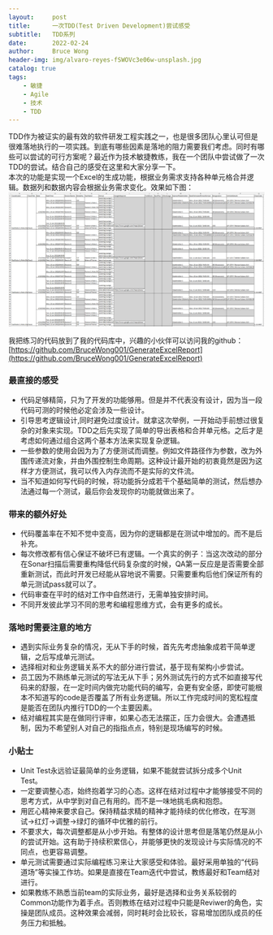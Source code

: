 ```yaml
---
layout:     post
title:      一次TDD(Test Driven Development)尝试感受
subtitle:   TDD系列
date:       2022-02-24
author:     Bruce Wong
header-img: img/alvaro-reyes-fSWOVc3e06w-unsplash.jpg
catalog: true
tags:
    - 敏捷
    - Agile
    - 技术
    - TDD
---
```


TDD作为被证实的最有效的软件研发工程实践之一，也是很多团队心里认可但是很难落地执行的一项实践。到底有哪些因素是落地的阻力需要我们考虑。同时有哪些可以尝试的可行方案呢？最近作为技术敏捷教练，我在一个团队中尝试做了一次TDD的尝试。结合自己的感受在这里和大家分享一下。  
本次的功能是实现一个Excel的生成功能，根据业务需求支持各种单元格合并逻辑。数据列和数据内容会根据业务需求变化。效果如下图：  
![demo report](/img/data/ExcelReport.png) 

我把练习的代码放到了我的代码库中，兴趣的小伙伴可以访问我的github：  
[https://github.com/BruceWong001/GenerateExcelReport](https://github.com/BruceWong001/GenerateExcelReport)
### 最直接的感受  
+ 代码足够精简，只为了开发的功能够用。但是并不代表没有设计，因为当一段代码可测的时候他必定会涉及一些设计。  
+ 引导思考逻辑设计,同时避免过度设计。就拿这次举例，一开始动手前想过很复杂的对象来实现。TDD之后先实现了简单的导出表格和合并单元格。之后才是考虑如何通过组合这两个基本方法来实现复杂逻辑。  
+ 一些参数的使用会因为为了方便测试而调整。例如文件路径作为参数，改为外围传递流对象，并由外围控制生命周期。这种设计最开始的初衷竟然是因为这样才方便测试，我可以传入内存流而不是实际的文件流。  
+ 当不知道如何写代码的时候，将功能拆分成若干个基础简单的测试，然后想办法通过每一个测试，最后你会发现你的功能就做出来了。  

### 带来的额外好处  
+ 代码覆盖率在不知不觉中变高，因为你的逻辑都是在测试中增加的。而不是后补充。  
+ 每次修改都有信心保证不破坏已有逻辑。一个真实的例子：当这次改动的部分在Sonar扫描后需要重构降低代码复杂度的时候，QA第一反应是是否需要全部重新测试，而此时开发已经能从容地说不需要。只需要重构后他们保证所有的单元测试pass就可以了。  
+ 代码审查在平时的结对工作中自然进行，无需单独安排时间。  
+ 不同开发彼此学习不同的思考和编程思维方式，会有更多的成长。  

### 落地时需要注意的地方  
+ 遇到实际业务复杂的情况，无从下手的时候，首先先考虑抽象成若干简单逻辑，之后写成单元测试。   
+ 选择相对和业务逻辑关系不大的部分进行尝试，基于现有架构小步尝试。  
+ 员工因为不熟练单元测试的写法无从下手；另外测试先行的方式不如直接写代码来的舒服，在一定时间内做完功能代码的编写，会更有安全感，即使可能根本不知道写的code是否覆盖了所有业务逻辑。所以工作完成时间的宽松程度是能否在团队内推行TDD的一个主要因素。  
+ 结对编程其实是在做同行评审，如果心态无法摆正，压力会很大。会遭遇抵制，因为不希望别人对自己的指指点点，特别是现场编写的时候。  

### 小贴士  
+ Unit Test永远验证最简单的业务逻辑，如果不能就尝试拆分成多个Unit Test。  
+ 一定要调整心态，始终抱着学习的心态。这样在结对过程中才能够接受不同的思考方式，从中学到对自己有用的。而不是一味地挑毛病和抱怨。  
+ 用匠心精神来要求自己。保持精益求精的精神才能持续的优化修改，在写测试->红灯->调整->绿灯的循环中优雅的前行。  
+ 不要求大，每次调整都是从小步开始。有整体的设计思考但是落笔仍然是从小的尝试开始。这有助于持续积累信心，并能够更快的发现设计与实际情况的不同点，也更容易调整。  
+ 单元测试需要通过实际编程练习来让大家感受和体验。最好采用单独的“代码道场”等实操工作坊。如果是直接在Team迭代中尝试，教练最好和Team结对进行。  
+ 如果教练不熟悉当前team的实际业务，最好是选择和业务关系较弱的Common功能作为着手点。否则教练在结对过程中只能是Reviwer的角色，实操是团队成员。这种效果会减弱，同时耗时会比较长，容易增加团队成员的任务压力和抵触。  
